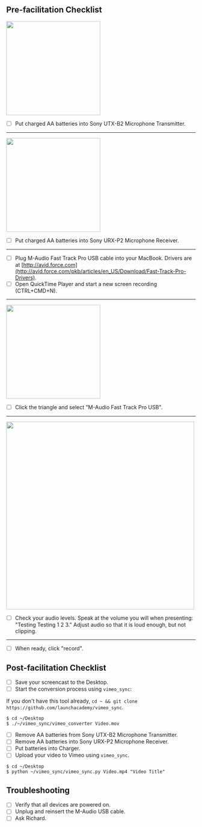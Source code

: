## Pre-facilitation Checklist

<img src="https://i.imgur.com/ymFNZU2.png" width="250">

- [ ] Put charged AA batteries into Sony UTX-B2 Microphone Transmitter.

***

<img src="https://i.imgur.com/VyD6GXK.png" width="250">

- [ ] Put charged AA batteries into Sony URX-P2 Microphone Receiver.

***

- [ ] Plug M-Audio Fast Track Pro USB cable into your MacBook. Drivers are at [http://avid.force.com](http://avid.force.com/pkb/articles/en_US/Download/Fast-Track-Pro-Drivers).
- [ ] Open QuickTime Player and start a new screen recording (CTRL+CMD+N).

***

<img src="https://i.imgur.com/x2fa4K6.png" width="250">

- [ ] Click the triangle and select "M-Audio Fast Track Pro USB".

***

<img src="https://i.imgur.com/J52oEvU.png" width="500">

- [ ] Check your audio levels. Speak at the volume you will when presenting: "Testing Testing 1 2 3." Adjust audio so that it is loud enough, but not clipping.

***

- [ ] When ready, click "record".

## Post-facilitation Checklist

- [ ] Save your screencast to the Desktop.
- [ ] Start the conversion process using `vimeo_sync`:

If you don't have this tool already, `cd ~ && git clone https://github.com/launchacademy/vimeo_sync`.

```no-highlight
$ cd ~/Desktop
$ ./~/vimeo_sync/vimeo_converter Video.mov
```

- [ ] Remove AA batteries from Sony UTX-B2 Microphone Transmitter.
- [ ] Remove AA batteries into Sony URX-P2 Microphone Receiver.
- [ ] Put batteries into Charger.
- [ ] Upload your video to Vimeo using `vimeo_sync`.

```no-highlight
$ cd ~/Desktop
$ python ~/vimeo_sync/vimeo_sync.py Video.mp4 "Video Title"
```

## Troubleshooting

- [ ] Verify that all devices are powered on.
- [ ] Unplug and reinsert the M-Audio USB cable.
- [ ] Ask Richard.
